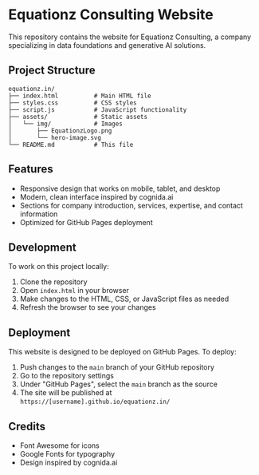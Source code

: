 # Equationz Consulting Website

This repository contains the website for Equationz Consulting, a company specializing in data foundations and generative AI solutions.

## Project Structure

```
equationz.in/
├── index.html          # Main HTML file
├── styles.css          # CSS styles
├── script.js           # JavaScript functionality
├── assets/             # Static assets
│   └── img/            # Images
│       ├── EquationzLogo.png
│       └── hero-image.svg
└── README.md           # This file
```

## Features

- Responsive design that works on mobile, tablet, and desktop
- Modern, clean interface inspired by cognida.ai
- Sections for company introduction, services, expertise, and contact information
- Optimized for GitHub Pages deployment

## Development

To work on this project locally:

1. Clone the repository
2. Open `index.html` in your browser
3. Make changes to the HTML, CSS, or JavaScript files as needed
4. Refresh the browser to see your changes

## Deployment

This website is designed to be deployed on GitHub Pages. To deploy:

1. Push changes to the `main` branch of your GitHub repository
2. Go to the repository settings
3. Under "GitHub Pages", select the `main` branch as the source
4. The site will be published at `https://[username].github.io/equationz.in/`

## Credits

- Font Awesome for icons
- Google Fonts for typography
- Design inspired by cognida.ai
